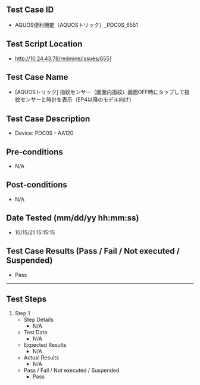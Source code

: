 ## Test Case ID
* AQUOS便利機能（AQUOSトリック）_PDC0S_6551
## Test Script Location
* http://10.24.43.78/redmine/issues/6551
## Test Case Name
*  [AQUOSトリック] 指紋センサー（画面内指紋）画面OFF時にタップして指紋センサーと時計を表示（EP4以降のモデル向け）
## Test Case Description
* Device: PDC0S - AA120
## Pre-conditions
* N/A
## Post-conditions
* N/A
## Date Tested (mm/dd/yy hh:mm:ss)
* 10/15/21 15:15:15
## Test Case Results (Pass / Fail / Not executed / Suspended)
* Pass
---
## Test Steps
1. Step 1
	* Step Details
		* N/A
	* Test Data
		* N/A
	* Expected Results
		* N/A
	* Actual Results
		* N/A
	* Pass / Fail / Not executed / Suspended
		* Pass
